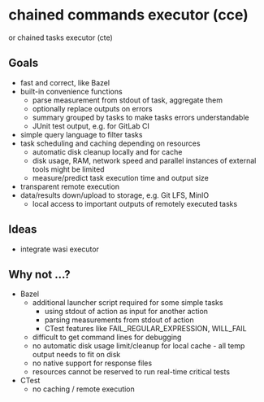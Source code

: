 # chained commands executor (cce)
or chained tasks executor (cte)

## Goals
* fast and correct, like Bazel
* built-in convenience functions
  * parse measurement from stdout of task, aggregate them
  * optionally replace outputs on errors
  * summary grouped by tasks to make tasks errors understandable
  * JUnit test output, e.g. for GitLab CI
* simple query language to filter tasks
* task scheduling and caching depending on resources 
  * automatic disk cleanup locally and for cache
  * disk usage, RAM, network speed and parallel instances of external tools might be limited
  * measure/predict task execution time and output size
* transparent remote execution
* data/results down/upload to storage, e.g. Git LFS, MinIO
  * local access to important outputs of remotely executed tasks

## Ideas
* integrate wasi executor

## Why not ...?
* Bazel
  * additional launcher script required for some simple tasks
    * using stdout of action as input for another action
    * parsing measurements from stdout of action
    * CTest features like FAIL_REGULAR_EXPRESSION, WILL_FAIL
  * difficult to get command lines for debugging
  * no automatic disk usage limit/cleanup for local cache - all temp output needs to fit on disk 
  * no native support for response files
  * resources cannot be reserved to run real-time critical tests 
* CTest
  * no caching / remote execution
